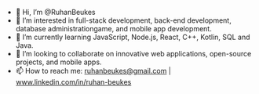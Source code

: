 - 👋 Hi, I’m @RuhanBeukes  
- 👀 I’m interested in full-stack development, back-end development, database administrationgame, and mobile app development.  
- 🌱 I’m currently learning JavaScript, Node.js, React, C++, Kotlin, SQL and Java.  
- 💞️ I’m looking to collaborate on innovative web applications, open-source projects, and mobile apps.  
- 📫 How to reach me: ruhanbeukes@gmail.com | www.linkedin.com/in/ruhan-beukes

<!---
RuhanBeukes/RuhanBeukes is a ✨ special ✨ repository because its `README.md` (this file) appears on your GitHub profile.
You can click the Preview link to take a look at your changes.
--->
